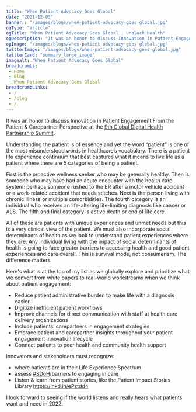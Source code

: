 ```yaml
--- 
title: "When Patient Advocacy Goes Global"
date: "2021-12-03"
banner : "/images/blogs/when-patient-advocacy-goes-global.jpg"
ogType: "article"
ogTitle: "When Patient Advocacy Goes Global | Unblock Health"
ogDescription: "It was an honor to discuss Innovation in Patient Engagement From the Patient & Carepartner Perspective at the 9th Global Digital Health Partnership Summit."
ogImage: "/images/blogs/when-patient-advocacy-goes-global.jpg"
twitterImage: "/images/blogs/when-patient-advocacy-goes-global.jpg"
twitterCard: "summary_large_image"
imagealt: "When Patient Advocacy Goes Global"
breadcrumbs:
 - Home
 - Blog
 - When Patient Advocacy Goes Global
breadcrumbLinks:
 - / 
 - /blog
 - / 
---
```


It was an honor to discuss Innovation in Patient Engagement From the Patient & Carepartner Perspective at the <a href="https://www.healthit.gov/topic/global-digital-health-partnership" target="_blank">9th Global Digital Health Partnership Summit</a>. 

Understanding the patient is of essence and yet the word “patient” is one of the most misunderstood words in healthcare’s vocabulary. There is a patient life experience continuum that best captures what it means to live life as a patient where there are 5 categories of being a patient. 

First is the proactive wellness seeker who may be generally healthy. Then is someone who may have had an acute encounter with the health care system: perhaps someone rushed to the ER after a motor vehicle accident or a work-related accident that needs stitches. Next is the person living with chronic illness or multiple comorbidities. The fourth category is an individual who receives an life-altering life-limiting diagnosis like cancer or ALS. The fifth and final category is active death or end of life care. 

All of these are patients with unique experiences and unmet needs but this is a very clinical view of the patient. We must also incorporate social determinants of health as we look to understand patient experiences where they are. Any individual living with the impact of social determinants of health is going to face greater barriers to accessing health and good patient experiences and care overall. This is survival mode, not consumerism. The difference matters.

Here's what is at the top of my list as we globally explore and prioritize what we convert from white papers to real-world workstreams when we think about patient engagement:

- Reduce patient administrative burden to make life with a diagnosis easier
- Digitize inefficient patient workflows
- Improve channels for direct communication with staff at health care delivery organizations
- Include patients’ carepartners in engagement strategies
-  Embrace patient and carepartner insights throughout your patient engagement innovation lifecycle
- Connect patients to peer health and community health support

Innovators and stakeholders must recognize:

- where patients are in their Life Experience Spectrum
- assess <a href="https://www.linkedin.com/feed/hashtag/?keywords=sdoh&highlightedUpdateUrns=urn%3Ali%3Aactivity%3A6864209260608307200" target="_blank">#SDoH</a>/barriers to engaging in care
- Listen & learn from patient stories, like the Patient Impact Stories Library <a href="https://lnkd.in/ePztdd4" target="_blank">https://lnkd.in/ePztdd4</a>

I look forward to seeing if the world listens and really hears what patients want and need in 2022.